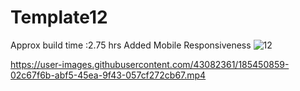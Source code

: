 # Template12
Approx build time :2.75 hrs
Added Mobile Responsiveness
![12](https://user-images.githubusercontent.com/43082361/181783609-2c6789e7-22da-4d90-9776-2c9a6e5b678d.png)


https://user-images.githubusercontent.com/43082361/185450859-02c67f6b-abf5-45ea-9f43-057cf272cb67.mp4

